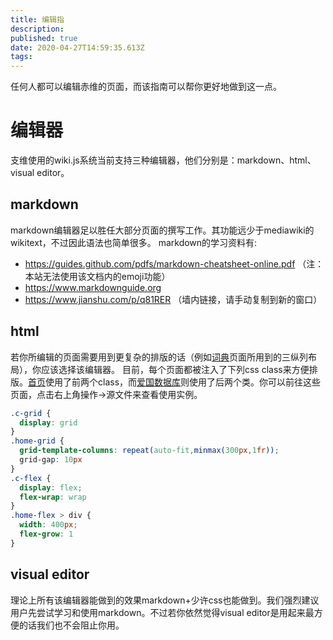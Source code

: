 ```yaml
---
title: 编辑指
description: 
published: true
date: 2020-04-27T14:59:35.613Z
tags: 
---
```


任何人都可以编辑赤维的页面，而该指南可以帮你更好地做到这一点。
# 编辑器
支维使用的wiki.js系统当前支持三种编辑器，他们分别是：markdown、html、visual editor。

## markdown
markdown编辑器足以胜任大部分页面的撰写工作。其功能远少于mediawiki的wikitext，不过因此语法也简单很多。
markdown的学习资料有:
- https://guides.github.com/pdfs/markdown-cheatsheet-online.pdf （注：本站无法使用该文档内的emoji功能）
- https://www.markdownguide.org
- https://www.jianshu.com/p/q81RER （墙内链接，请手动复制到新的窗口）

## html
若你所编辑的页面需要用到更复杂的排版的话（例如[词典](/zh/dictionary)页面所用到的三纵列布局），你应该选择该编辑器。
目前，每个页面都被注入了下列css class来方便排版。[首页](/zh/home)使用了前两个class，而[爱国数据库](/zh/nationalismdb)则使用了后两个类。你可以前往这些页面，点击右上角操作->源文件来查看使用实例。
```css
.c-grid {
  display: grid
}
.home-grid {
  grid-template-columns: repeat(auto-fit,minmax(300px,1fr));
  grid-gap: 10px
}
.c-flex {
  display: flex;
  flex-wrap: wrap
}
.home-flex > div {
  width: 400px;
  flex-grow: 1
}
```


## visual editor
理论上所有该编辑器能做到的效果markdown+少许css也能做到。我们强烈建议用户先尝试学习和使用markdown。不过若你依然觉得visual editor是用起来最方便的话我们也不会阻止你用。
